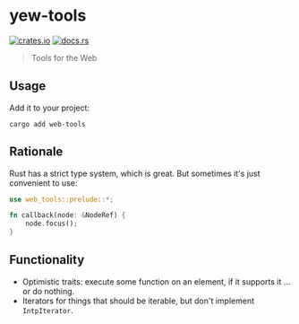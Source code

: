 # yew-tools

[![crates.io](https://img.shields.io/crates/v/yew-tools.svg)](https://crates.io/crates/web-tools)
[![docs.rs](https://docs.rs/yew-tools/badge.svg)](https://docs.rs/web-tools)

> Tools for the Web

## Usage

Add it to your project:

```shell
cargo add web-tools
```

## Rationale

Rust has a strict type system, which is great. But sometimes it's just convenient to use:

```rust
use web_tools::prelude::*;

fn callback(node: &NodeRef) {
    node.focus();
}
```

## Functionality

* Optimistic traits: execute some function on an element, if it supports it … or do nothing.
* Iterators for things that should be iterable, but don't implement `IntpIterator`.
